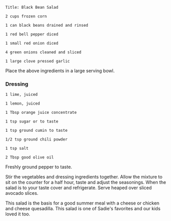 ~~~ recipe-info
Title: Black Bean Salad
~~~

~~~ recipe-ingredients
2 cups frozen corn

1 can black beans drained and rinsed

1 red bell pepper diced

1 small red onion diced

4 green onions cleaned and sliced

1 large clove pressed garlic
~~~

Place the above ingredients in a large serving bowl.


### Dressing

~~~ recipe-ingredients
1 lime, juiced

1 lemon, juiced

1 Tbsp orange juice concentrate

1 tsp sugar or to taste

1 tsp ground cumin to taste

1/2 tsp ground chili powder

1 tsp salt

2 Tbsp good olive oil
~~~

Freshly ground pepper to taste.

Stir the vegetables and dressing ingredients together. Allow the mixture to sit on the counter for a
half hour, taste and adjust the seasonings. When the salad is to your taste cover and refrigerate.
Serve heaped over sliced avocado slices.

This salad is the basis for a good summer meal with a cheese or chicken and cheese quesadilla. This
salad is one of Sadie's favorites and our kids loved it too.
